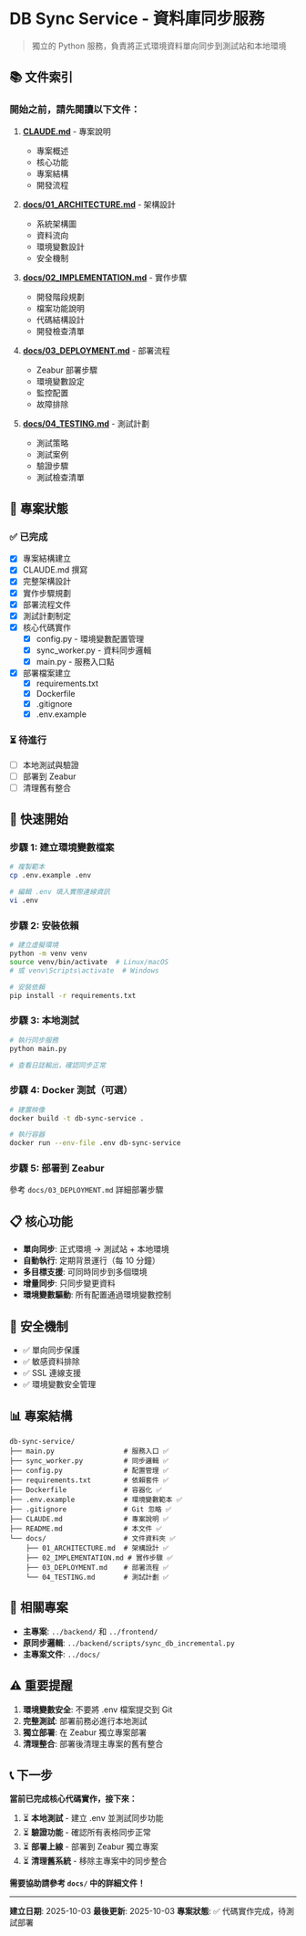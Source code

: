 # DB Sync Service - 資料庫同步服務

> 獨立的 Python 服務，負責將正式環境資料單向同步到測試站和本地環境

## 📚 文件索引

### 開始之前，請先閱讀以下文件：

1. **[CLAUDE.md](CLAUDE.md)** - 專案說明
   - 專案概述
   - 核心功能
   - 專案結構
   - 開發流程

2. **[docs/01_ARCHITECTURE.md](docs/01_ARCHITECTURE.md)** - 架構設計
   - 系統架構圖
   - 資料流向
   - 環境變數設計
   - 安全機制

3. **[docs/02_IMPLEMENTATION.md](docs/02_IMPLEMENTATION.md)** - 實作步驟
   - 開發階段規劃
   - 檔案功能說明
   - 代碼結構設計
   - 開發檢查清單

4. **[docs/03_DEPLOYMENT.md](docs/03_DEPLOYMENT.md)** - 部署流程
   - Zeabur 部署步驟
   - 環境變數設定
   - 監控配置
   - 故障排除

5. **[docs/04_TESTING.md](docs/04_TESTING.md)** - 測試計劃
   - 測試策略
   - 測試案例
   - 驗證步驟
   - 測試檢查清單

## 🎯 專案狀態

### ✅ 已完成
- [x] 專案結構建立
- [x] CLAUDE.md 撰寫
- [x] 完整架構設計
- [x] 實作步驟規劃
- [x] 部署流程文件
- [x] 測試計劃制定
- [x] 核心代碼實作
  - [x] config.py - 環境變數配置管理
  - [x] sync_worker.py - 資料同步邏輯
  - [x] main.py - 服務入口點
- [x] 部署檔案建立
  - [x] requirements.txt
  - [x] Dockerfile
  - [x] .gitignore
  - [x] .env.example

### ⏳ 待進行
- [ ] 本地測試與驗證
- [ ] 部署到 Zeabur
- [ ] 清理舊有整合

## 🚀 快速開始

### 步驟 1: 建立環境變數檔案
```bash
# 複製範本
cp .env.example .env

# 編輯 .env 填入實際連線資訊
vi .env
```

### 步驟 2: 安裝依賴
```bash
# 建立虛擬環境
python -m venv venv
source venv/bin/activate  # Linux/macOS
# 或 venv\Scripts\activate  # Windows

# 安裝依賴
pip install -r requirements.txt
```

### 步驟 3: 本地測試
```bash
# 執行同步服務
python main.py

# 查看日誌輸出，確認同步正常
```

### 步驟 4: Docker 測試（可選）
```bash
# 建置映像
docker build -t db-sync-service .

# 執行容器
docker run --env-file .env db-sync-service
```

### 步驟 5: 部署到 Zeabur
參考 `docs/03_DEPLOYMENT.md` 詳細部署步驟

## 📋 核心功能

- **單向同步**: 正式環境 → 測試站 + 本地環境
- **自動執行**: 定期背景運行（每 10 分鐘）
- **多目標支援**: 可同時同步到多個環境
- **增量同步**: 只同步變更資料
- **環境變數驅動**: 所有配置通過環境變數控制

## 🔐 安全機制

- ✅ 單向同步保護
- ✅ 敏感資料排除
- ✅ SSL 連線支援
- ✅ 環境變數安全管理

## 📊 專案結構

```
db-sync-service/
├── main.py                 # 服務入口 ✅
├── sync_worker.py          # 同步邏輯 ✅
├── config.py               # 配置管理 ✅
├── requirements.txt        # 依賴套件 ✅
├── Dockerfile              # 容器化 ✅
├── .env.example            # 環境變數範本 ✅
├── .gitignore              # Git 忽略 ✅
├── CLAUDE.md               # 專案說明 ✅
├── README.md               # 本文件 ✅
└── docs/                   # 文件資料夾 ✅
    ├── 01_ARCHITECTURE.md  # 架構設計 ✅
    ├── 02_IMPLEMENTATION.md # 實作步驟 ✅
    ├── 03_DEPLOYMENT.md    # 部署流程 ✅
    └── 04_TESTING.md       # 測試計劃 ✅
```

## 🔗 相關專案

- **主專案**: `../backend/` 和 `../frontend/`
- **原同步邏輯**: `../backend/scripts/sync_db_incremental.py`
- **主專案文件**: `../docs/`

## ⚠️ 重要提醒

1. **環境變數安全**: 不要將 .env 檔案提交到 Git
2. **完整測試**: 部署前務必進行本地測試
3. **獨立部署**: 在 Zeabur 獨立專案部署
4. **清理整合**: 部署後清理主專案的舊有整合

## 📞 下一步

**當前已完成核心代碼實作，接下來：**

1. ⏳ **本地測試** - 建立 .env 並測試同步功能
2. ⏳ **驗證功能** - 確認所有表格同步正常
3. ⏳ **部署上線** - 部署到 Zeabur 獨立專案
4. ⏳ **清理舊系統** - 移除主專案中的同步整合

**需要協助請參考 `docs/` 中的詳細文件！**

---

**建立日期**: 2025-10-03
**最後更新**: 2025-10-03
**專案狀態**: ✅ 代碼實作完成，待測試部署
